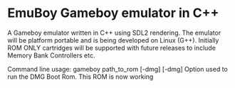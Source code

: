  # EmuBoy Gameboy emulator in C++ #

 A Gameboy emulator written in C++ using SDL2 rendering. The emulator will be platform portable and is being developed on Linux (G++). Initially ROM ONLY cartridges will be supported with future releases to include Memory Bank Controllers etc.

 Command line usage:
 gameboy path_to_rom [-dmg]
[-dmg] Option used to run the DMG Boot Rom. This ROM is now working
